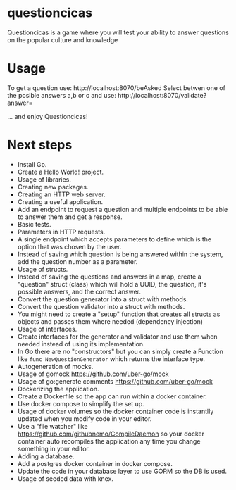 # questioncicas
Questioncicas is a game where you will test your ability to answer questions on the popular culture and knowledge

# Usage

To get a question use: http://localhost:8070/beAsked 
Select betwen one of the posible answers a,b or c and use:
    http://localhost:8070/validate?answer=

... and enjoy Questioncicas!

# Next steps

- Install Go.
- Create a Hello World! project.
- Usage of libraries.
- Creating new packages.
- Creating an HTTP web server.
- Creating a useful application.
 - Add an endpoint to request a question and multiple endpoints to be able to answer them and get a response.
- Basic tests.
- Parameters in HTTP requests.
 - A single endpoint which accepts parameters to define which is the option that was chosen by the user.
 - Instead of saving which question is being answered within the system, add the question number as a parameter.
- Usage of structs.
 - Instead of saving the questions and answers in a map, create a "question" struct (class) which will hold a UUID, the question, it's possible answers, and the correct answer.
 - Convert the question generator into a struct with methods.
 - Convert the question validator into a struct with methods.
 - You might need to create a "setup" function that creates all structs as objects and passes them where needed (dependency injection)
- Usage of interfaces.
 - Create interfaces for the generator and validator and use them when needed instead of using its implementation.
 - In Go there are no "constructors" but you can simply create a Function like `func NewQuestionGenerator` which returns the interface type.
- Autogeneration of mocks.
 - Usage of gomock https://github.com/uber-go/mock
 - Usage of go:generate comments https://github.com/uber-go/mock
- Dockerizing the application.
 - Create a Dockerfile so the app can run within a docker container.
 - Use docker compose to simplify the set up.
 - Usage of docker volumes so the docker container code is instantlly updated when you modify code in your editor.
 - Use a "file watcher" like https://github.com/githubnemo/CompileDaemon so your docker container auto recompiles the application any time you change something in your editor.
- Adding a database.
 - Add a postgres docker container in docker compose.
 - Update the code in your database layer to use GORM so the DB is used.
 - Usage of seeded data with knex.